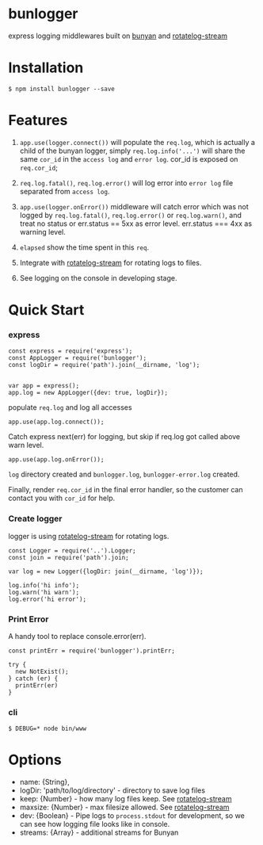bunlogger
=========

express logging middlewares built on [bunyan](https://www.npmjs.com/package/bunyan) and [rotatelog-stream](https://www.npmjs.com/package/rotatelog-stream)

Installation
=====
```
$ npm install bunlogger --save
```

Features
========
1. `app.use(logger.connect())` will populate the `req.log`, which is actually a child of the bunyan logger, simply `req.log.info('...')` will share the same `cor_id` in the `access log` and `error log`. cor_id is exposed on `req.cor_id`;

2. `req.log.fatal()`, `req.log.error()` will log error into `error log` file separated from `access log`.

3. `app.use(logger.onError())` middleware will catch error which was not logged by `req.log.fatal()`, `req.log.error()` or `req.log.warn()`, and treat no status or err.status == 5xx as error level. err.status === 4xx as warning level. 
 
4. `elapsed` show the time spent in this `req`.

5. Integrate with [rotatelog-stream](https://www.npmjs.com/package/rotatelog-stream) for rotating logs to files.

6. See logging on the console in developing stage.


Quick Start
==========

### express
```
const express = require('express');
const AppLogger = require('bunlogger');
const logDir = require('path').join(__dirname, 'log');

   
var app = express();
app.log = new AppLogger({dev: true, logDir});
```

populate `req.log` and log all accesses

```
app.use(app.log.connect());
```

Catch express next(err) for logging, but skip if req.log got called above warn level.

```
app.use(app.log.onError());
```

`log` directory created and `bunlogger.log`, `bunlogger-error.log` created.

Finally, render `req.cor_id` in the final error handler, so the customer can contact you with `cor_id` for help.

### Create logger

logger is using [rotatelog-stream](https://www.npmjs.com/package/rotatelog-stream) for rotating logs. 

```
const Logger = require('..').Logger;
const join = require('path').join;

var log = new Logger({logDir: join(__dirname, 'log')});

log.info('hi info');
log.warn('hi warn');
log.error('hi error');

```

### Print Error

A handy tool to replace console.error(err). 

```
const printErr = require('bunlogger').printErr;

try {
  new NotExist();
} catch (er) {
  printErr(er)
}

```


### cli

```
$ DEBUG=* node bin/www
```

# Options

 - name:     {String},
 - logDir:   'path/to/log/directory'  - directory to save log files
 - keep:     {Number}                 - how many log files keep. See [rotatelog-stream](https://www.npmjs.com/package/rotatelog-stream)
 - maxsize:  {Number}                 - max filesize allowed. See [rotatelog-stream](https://www.npmjs.com/package/rotatelog-stream)
 - dev:      {Boolean}                - Pipe logs to `process.stdout` for development, so we can see how logging file looks like in console.
 - streams:  {Array}                  - additional streams for Bunyan
 


